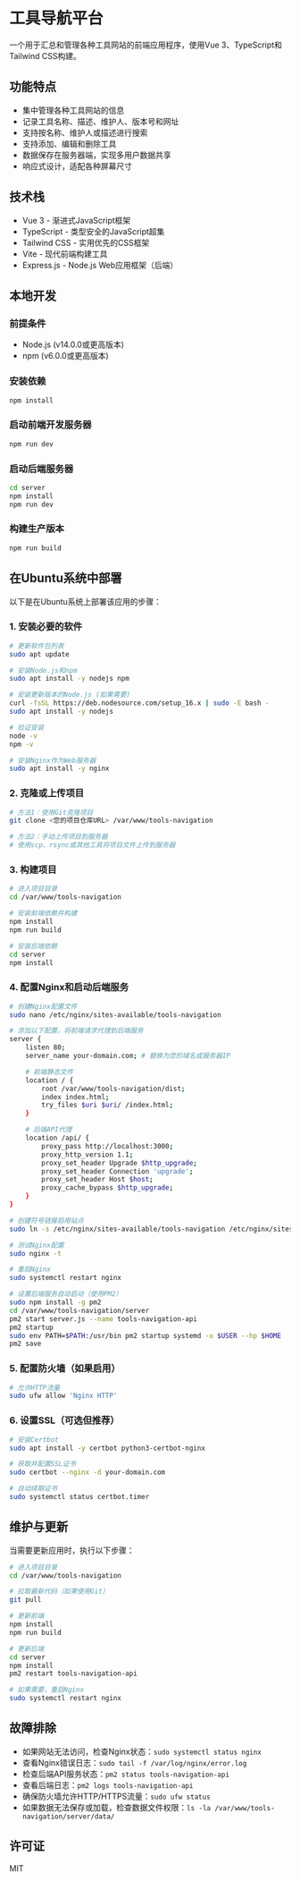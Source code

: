 # 工具导航平台

一个用于汇总和管理各种工具网站的前端应用程序，使用Vue 3、TypeScript和Tailwind CSS构建。

## 功能特点

- 集中管理各种工具网站的信息
- 记录工具名称、描述、维护人、版本号和网址
- 支持按名称、维护人或描述进行搜索
- 支持添加、编辑和删除工具
- 数据保存在服务器端，实现多用户数据共享
- 响应式设计，适配各种屏幕尺寸

## 技术栈

- Vue 3 - 渐进式JavaScript框架
- TypeScript - 类型安全的JavaScript超集
- Tailwind CSS - 实用优先的CSS框架
- Vite - 现代前端构建工具
- Express.js - Node.js Web应用框架（后端）

## 本地开发

### 前提条件

- Node.js (v14.0.0或更高版本)
- npm (v6.0.0或更高版本)

### 安装依赖

```bash
npm install
```

### 启动前端开发服务器

```bash
npm run dev
```

### 启动后端服务器

```bash
cd server
npm install
npm run dev
```

### 构建生产版本

```bash
npm run build
```

## 在Ubuntu系统中部署

以下是在Ubuntu系统上部署该应用的步骤：

### 1. 安装必要的软件

```bash
# 更新软件包列表
sudo apt update

# 安装Node.js和npm
sudo apt install -y nodejs npm

# 安装更新版本的Node.js (如果需要)
curl -fsSL https://deb.nodesource.com/setup_16.x | sudo -E bash -
sudo apt install -y nodejs

# 验证安装
node -v
npm -v

# 安装Nginx作为Web服务器
sudo apt install -y nginx
```

### 2. 克隆或上传项目

```bash
# 方法1：使用Git克隆项目
git clone <您的项目仓库URL> /var/www/tools-navigation

# 方法2：手动上传项目到服务器
# 使用scp、rsync或其他工具将项目文件上传到服务器
```

### 3. 构建项目

```bash
# 进入项目目录
cd /var/www/tools-navigation

# 安装前端依赖并构建
npm install
npm run build

# 安装后端依赖
cd server
npm install
```

### 4. 配置Nginx和启动后端服务

```bash
# 创建Nginx配置文件
sudo nano /etc/nginx/sites-available/tools-navigation

# 添加以下配置，将前端请求代理到后端服务
server {
    listen 80;
    server_name your-domain.com; # 替换为您的域名或服务器IP

    # 前端静态文件
    location / {
        root /var/www/tools-navigation/dist;
        index index.html;
        try_files $uri $uri/ /index.html;
    }

    # 后端API代理
    location /api/ {
        proxy_pass http://localhost:3000;
        proxy_http_version 1.1;
        proxy_set_header Upgrade $http_upgrade;
        proxy_set_header Connection 'upgrade';
        proxy_set_header Host $host;
        proxy_cache_bypass $http_upgrade;
    }
}

# 创建符号链接启用站点
sudo ln -s /etc/nginx/sites-available/tools-navigation /etc/nginx/sites-enabled/

# 测试Nginx配置
sudo nginx -t

# 重启Nginx
sudo systemctl restart nginx

# 设置后端服务自动启动（使用PM2）
sudo npm install -g pm2
cd /var/www/tools-navigation/server
pm2 start server.js --name tools-navigation-api
pm2 startup
sudo env PATH=$PATH:/usr/bin pm2 startup systemd -u $USER --hp $HOME
pm2 save
```

### 5. 配置防火墙（如果启用）

```bash
# 允许HTTP流量
sudo ufw allow 'Nginx HTTP'
```

### 6. 设置SSL（可选但推荐）

```bash
# 安装Certbot
sudo apt install -y certbot python3-certbot-nginx

# 获取并配置SSL证书
sudo certbot --nginx -d your-domain.com

# 自动续期证书
sudo systemctl status certbot.timer
```

## 维护与更新

当需要更新应用时，执行以下步骤：

```bash
# 进入项目目录
cd /var/www/tools-navigation

# 拉取最新代码（如果使用Git）
git pull

# 更新前端
npm install
npm run build

# 更新后端
cd server
npm install
pm2 restart tools-navigation-api

# 如果需要，重启Nginx
sudo systemctl restart nginx
```

## 故障排除

- 如果网站无法访问，检查Nginx状态：`sudo systemctl status nginx`
- 查看Nginx错误日志：`sudo tail -f /var/log/nginx/error.log`
- 检查后端API服务状态：`pm2 status tools-navigation-api`
- 查看后端日志：`pm2 logs tools-navigation-api`
- 确保防火墙允许HTTP/HTTPS流量：`sudo ufw status`
- 如果数据无法保存或加载，检查数据文件权限：`ls -la /var/www/tools-navigation/server/data/`

## 许可证

MIT
